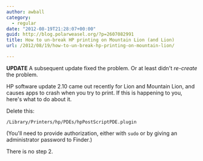 ```yaml
---
author: awball
category:
  - regular
date: "2012-08-19T21:28:07+00:00"
guid: http://blog.polarweasel.org/?p=2607082991
title: How to un-break HP printing on Mountain Lion (and Lion)
url: /2012/08/19/how-to-un-break-hp-printing-on-mountain-lion/

---
```

**UPDATE** A subsequent update fixed the problem. Or at least didn't _re-create_ the problem.

HP software update 2.10 came out recently for Lion and Mountain Lion, and causes apps to crash when you try to print. If this is happening to you, here's what to do about it.

Delete this:

```
/Library/Printers/hp/PDEs/hpPostScriptPDE.plugin
```

(You'll need to provide authorization, either with `sudo` or by giving an administrator password to Finder.)

There is no step 2.
